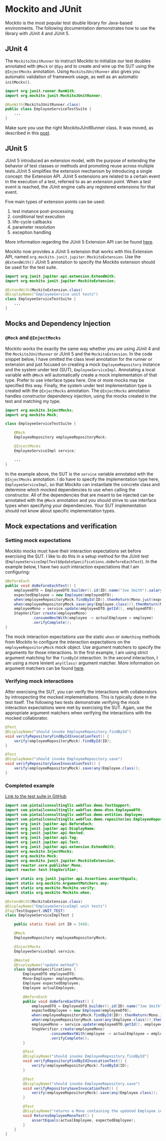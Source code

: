 # Mockito and JUnit

Mockito is the most popular test double library for Java-based environments. The following documentation demonstrates how to use the library with JUnit 4 and JUnit 5.

## JUnit 4

The `MockitoJUnitRunner` to instruct Mockito to initialize our test doubles annotated with `@Mock` or `@Spy` and to create and wire up the SUT using the `@InjectMocks` annotation. Using `MockitoJUnitRunner` also gives you automatic validation of framework usage, as well as an automatic `initMocks()`.

```java
import org.junit.runner.RunWith;
import org.mockito.junit.MockitoJUnitRunner;

@RunWith(MockitoJUnitRunner.class)
public class EmployeeServiceTestSuite {
    ...
}
```

Make sure you use the right MockitoJUnitRunner class. It was moved, as described in this [post](https://www.baeldung.com/mockito-deprecated-mockitojunitrunner).


## JUnit 5

JUnit 5 introduced an extension model, with the purpose of extending the behavior of test classes or methods and promoting reuse across multiple tests.JUnit 5 simplifies the extension mechanism by introducing a single concept: the Extension API. JUnit 5 extensions are related to a certain event in the execution of a test, referred to as an _extension point_. When a test event is reached, the JUnit engine calls any registered extensions for that event.

Five main types of extension points can be used:

1. test instance post-processing
1. conditional test execution
1. life-cycle callbacks
1. parameter resolution
1. exception handling

More information regarding the JUnit 5 Extension API can be found [here](https://www.baeldung.com/junit-5-extensions). 

Mockito now provides a JUnit 5 extension that works with this Extension API, named `org.mockito.junit.jupiter.MockitoExtension`. Use the `@ExtendWith()` JUnit 5 annotation to specify the Mockito extension should be used for the test suite.

```java
import org.junit.jupiter.api.extension.ExtendWith;
import org.mockito.junit.jupiter.MockitoExtension;

@ExtendWith(MockitoExtension.class)
@DisplayName("EmployeeService unit tests")
class EmployeeServiceTestSuite {
    ...
}
```


## Mocks and Dependency Injection

### `@Mock` and `@InjectMocks` 

Mockito works the exactly the same way whether you are using JUnit 4 and the `MockitoJUnitRunner` or JUnit 5 and the `MockitoExtension`. In the code snippet below, I have omitted the class level annotation for the runner or extension and just focused on creating a mock `EmployeeRepository` instance and the system under test (SUT), `EmployeeServiceImpl`. Annotating a local variable with `@Mock` will automatically create a mock implementation of that type. Prefer to use interface types here. One or more mocks may be specified this way. Finally, the system under test implementation type is created with the `@InjectMocks` annotation. The `@InjectMocks` annotation handles constructor dependency injection, using the mocks created in the test and matching my type. 

```java
import org.mockito.InjectMocks;
import org.mockito.Mock;

class EmployeeServiceTestSuite {

    @Mock
    EmployeeRepository employeeRepositoryMock;

    @InjectMocks
    EmployeeServiceImpl service;

    ...
}
```

In the example above, the SUT is the `service` variable annotated with the `@InjectMocks` annotation. I do have to specify the implementation type here, `EmployeeServiceImpl`, so that Mockito can instantiate the concrete class and determine which mocked dependencies to use when calling the constructor. All of the dependencies that are meant to be injected can be annotated with the `@Mock` annotation and you should strive to use interface types when specifying your dependencies. Your SUT implementation should not know about specific implementation types.


## Mock expectations and verification

### Setting mock expectations

Mockito mocks must have their interaction expectations set before exercising the SUT. I like to do this in a setup method for the JUnit test (`EmployeeServiceImplTest$UpdateSpecifications.doBeforeEachTest`). In the example below, I have two such interaction expectations that I am configuring: 

```java
@BeforeEach
public void doBeforeEachTest() {
    employeeDTO = EmployeeDTO.builder().id(ID).name("Joe Smith").salary(45000).build();
    expectedEmployee = new Employee(employeeDTO);
    when(employeeRepositoryMock.findById(ID)).thenReturn(Mono.just(expectedEmployee));
    when(employeeRepositoryMock.save(any(Employee.class))).thenReturn(Mono.just(expectedEmployee));
    employeeMono = service.update(employeeDTO.getId(), employeeDTO);
    StepVerifier.create(employeeMono)
            .consumeNextWith(employee -> actualEmployee = employee)
            .verifyComplete();
}
```

The mock interaction expectations use the static `when` or `doNothing` methods from Mockito to configure the interaction expectations on the `employeeRepositoryMock` mock object. Use argument matchers to specify the arguments for those interactions. In the first example, I am using strict argument matching for the `findById` interaction. In the second interaction, I am using a more lenient `any(Class)` argument matcher. More information on argument matchers can be found [here](https://javadoc.io/doc/org.mockito/mockito-core/latest/org/mockito/Mockito.html#3).


### Verifying mock interactions

After exercising the SUT, you can verify the interactions with collaborators by introspecting the mocked implementations. This is typically done in the test itself. The following two tests demonstrate verifying the mock interaction expectations were met by exercising the SUT. Again, use the appropriate argument matchers when verifying the interactions with the mocked collaborator.

```java
@Test
@DisplayName("should invoke EmployeeRepository.findById")
void verifyRepositoryFindByIdInvocationTest() {
    verify(employeeRepositoryMock).findById(ID);
}

@Test
@DisplayName("should invoke EmployeeRepository.save")
void verifyRepositorySaveInvocationTest() {
    verify(employeeRepositoryMock).save(any(Employee.class));
}
```

### Completed example

[Link to the test suite in GitHub](https://github.com/cebartling/test-driven/blob/main/spring-boot/webflux-tdd-demo/src/test/java/com/pintailconsultingllc/webflux/demo/services/implementations/EmployeeServiceImplTest.java)


```java
import com.pintailconsultingllc.webflux.demo.TestSupport;
import com.pintailconsultingllc.webflux.demo.dtos.EmployeeDTO;
import com.pintailconsultingllc.webflux.demo.entities.Employee;
import com.pintailconsultingllc.webflux.demo.repositories.EmployeeRepository;
import org.junit.jupiter.api.BeforeEach;
import org.junit.jupiter.api.DisplayName;
import org.junit.jupiter.api.Nested;
import org.junit.jupiter.api.Tag;
import org.junit.jupiter.api.Test;
import org.junit.jupiter.api.extension.ExtendWith;
import org.mockito.InjectMocks;
import org.mockito.Mock;
import org.mockito.junit.jupiter.MockitoExtension;
import reactor.core.publisher.Mono;
import reactor.test.StepVerifier;

import static org.junit.jupiter.api.Assertions.assertEquals;
import static org.mockito.ArgumentMatchers.any;
import static org.mockito.Mockito.verify;
import static org.mockito.Mockito.when;

@ExtendWith(MockitoExtension.class)
@DisplayName("EmployeeServiceImpl unit tests")
@Tag(TestSupport.UNIT_TEST)
class EmployeeServiceImplTest {

    public static final int ID = 3468;

    @Mock
    EmployeeRepository employeeRepositoryMock;

    @InjectMocks
    EmployeeServiceImpl service;

    @Nested
    @DisplayName("update method")
    class UpdateSpecifications {
        EmployeeDTO employeeDTO;
        Mono<Employee> employeeMono;
        Employee expectedEmployee;
        Employee actualEmployee;

        @BeforeEach
        public void doBeforeEachTest() {
            employeeDTO = EmployeeDTO.builder().id(ID).name("Joe Smith").salary(45000).build();
            expectedEmployee = new Employee(employeeDTO);
            when(employeeRepositoryMock.findById(ID)).thenReturn(Mono.just(expectedEmployee));
            when(employeeRepositoryMock.save(any(Employee.class))).thenReturn(Mono.just(expectedEmployee));
            employeeMono = service.update(employeeDTO.getId(), employeeDTO);
            StepVerifier.create(employeeMono)
                    .consumeNextWith(employee -> actualEmployee = employee)
                    .verifyComplete();
        }

        @Test
        @DisplayName("should invoke EmployeeRepository.findById")
        void verifyRepositoryFindByIdInvocationTest() {
            verify(employeeRepositoryMock).findById(ID);
        }

        @Test
        @DisplayName("should invoke EmployeeRepository.save")
        void verifyRepositorySaveInvocationTest() {
            verify(employeeRepositoryMock).save(any(Employee.class));
        }

        @Test
        @DisplayName("returns a Mono containing the updated Employee instance")
        void ReturnsEmployeeMonoTest() {
            assertEquals(actualEmployee, expectedEmployee);
        }
    }
}
```
